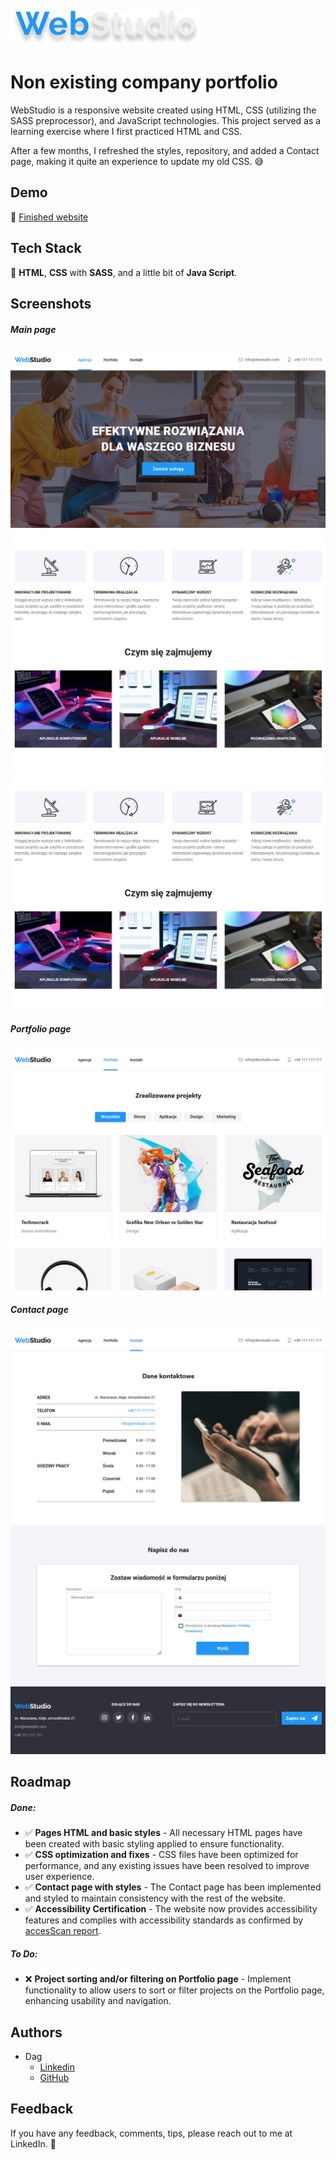 
![WebStudio Logo](images/docs/preview_logo.png)

# Non existing company portfolio

WebStudio is a responsive website created using HTML, CSS (utilizing the SASS preprocessor), and JavaScript technologies. This project served as a learning exercise where I first practiced HTML and CSS. 

After a few months, I refreshed the styles, repository, and added a Contact page, making it quite an experience to update my old CSS. 😅


## Demo

🔗 [Finished website](https://dag-szad.github.io/WebStudio/)
## Tech Stack

🔨 **HTML**, **CSS** with **SASS**, and a little bit of **Java Script**.



## Screenshots

##### Main page
![Main page banner](images/docs/preview_1.1.png)
![Main page info](images/docs/preview_1.2.png)
![Main page team and clients](images/docs/preview_1.2.png)

##### Portfolio page
![Portfolio page layout and projects](images/docs/preview_2.1.png)


##### Contact page
![Contact page info](images/docs/preview_3.1.png)
![Contact page form](images/docs/preview_3.2.png)

## Roadmap

##### Done:

- ✅ **Pages HTML and basic styles** - All necessary HTML pages have been created with basic styling applied to ensure functionality.
- ✅ **CSS optimization and fixes** - CSS files have been optimized for performance, and any existing issues have been resolved to improve user experience.
- ✅ **Contact page with styles** - The Contact page has been implemented and styled to maintain consistency with the rest of the website.
- ✅ **Accessibility Certification** - The website now provides accessibility features and complies with accessibility standards as confirmed by [accesScan report](https://acsbace.com/reports/6647614ee7ad6300031e6510?brandId=6647616f69edf500039fc158&_hsenc=p2ANqtz--D1uzLs6y74EJuua3bra7MaIY6134lR9FGmVGjpK9Pbf3nPWPqixO6dKhEoAq3DJ1T_3auaC04t4HwyIqnr7zrExw3-g&_hsmi=90649158).

##### To Do:

- ❌ **Project sorting and/or filtering on Portfolio page** - Implement functionality to allow users to sort or filter projects on the Portfolio page, enhancing usability and navigation.


## Authors

- Dag
    - [Linkedin](https://www.linkedin.com/in/dagmara-szadkowska-708423255)
    - [GitHub](https://www.github.com/dag-szad)


## Feedback

If you have any feedback, comments, tips, please reach out to me at LinkedIn. 🤗

